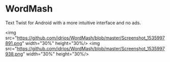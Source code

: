# WordMash
Text Twist for Android with a more intuitive interface and no ads. 

<img src="https://github.com/idrios/WordMash/blob/master/Screenshot_1535997891.png" width="30%" height="30%/>
<img src="https://github.com/idrios/WordMash/blob/master/Screenshot_1535997938.png" width="30%" height="30%/>
